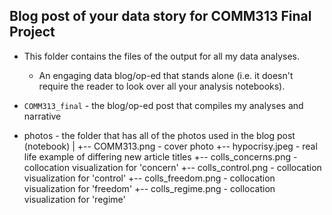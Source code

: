 ## Blog post of your data story for COMM313 Final Project

* This folder contains the files of the output for all my data analyses. 
    * An engaging data blog/op-ed that stands alone (i.e. it doesn't require the reader to look over all your analysis notebooks).


* `COMM313_final` - the blog/op-ed post that compiles my analyses and narrative

* photos - the folder that has all of the photos used in the blog post (notebook) 
    |
    +-- COMM313.png - cover photo
    +-- hypocrisy.jpeg - real life example of differing new article titles
    +-- colls_concerns.png - collocation visualization for 'concern'
    +-- colls_control.png - collocation visualization for 'control'
    +-- colls_freedom.png - collocation visualization for 'freedom'
    +-- colls_regime.png - collocation visualization for 'regime'